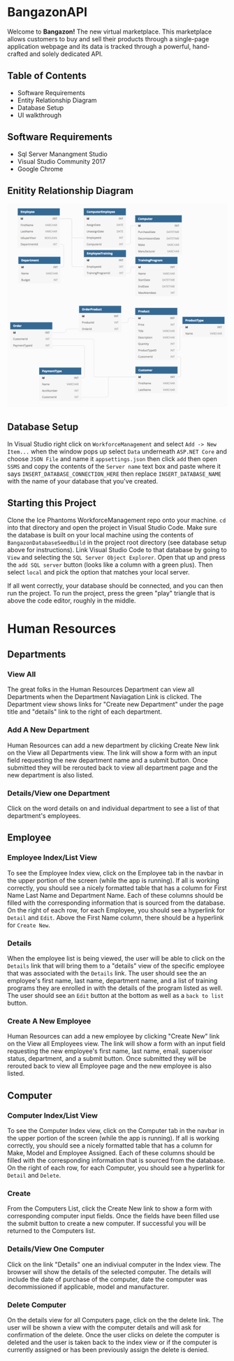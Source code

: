 # BangazonAPI
Welcome to **Bangazon!** The new virtual marketplace. This marketplace allows customers to buy and sell their products through
a single-page application webpage and its data is tracked through a powerful, hand-crafted and solely dedicated API.

## Table of Contents
- Software Requirements
- Entity Relationship Diagram
- Database Setup
- UI walkthrough

## Software Requirements
- Sql Server Manangment Studio
- Visual Studio Community 2017
- Google Chrome

## Enitity Relationship Diagram
<img src="erd.png" width="900" />

## Database Setup
In Visual Studio right click on ```WorkforceManagement``` and select ```Add -> New Item...```
when the window pops up select ```Data``` underneath ```ASP.NET Core``` and choose ```JSON File``` and name it ```appsettings.json``` then click ```add```
then open ```SSMS``` and copy the contents of the ```Server name``` text box and paste where it says ```INSERT_DATABASE_CONNECTION_HERE```
then replace ```INSERT_DATABASE_NAME``` with the name of your database that you've created. 

## Starting this Project

Clone the Ice Phantoms WorkforceManagement repo onto your machine. ```cd``` into that directory and open the project in Visual Studio Code.
Make sure the database is built on your local machine using the contents of ```BangazonDatabaseSeedBuild``` in the project root directory (see database setup above for instructions).
Link Visual Studio Code to that database by going to ```View``` and selecting the ```SQL Server Object Explorer```. Open that up and press the ```add SQL server``` button (looks like a column with a green plus). Then select ```local``` and pick the option that matches your local server.

If all went correctly, your database should be connected, and you can then run the project.
To run the project, press the green "play" triangle that is above the code editor, roughly in the middle.

# Human Resources

## Departments

### View All
The great folks in the Human Resources Department can view all Departments when the Department Naviagation Link is clicked. The Department view shows links for "Create new Department" under the page title and "details" link to the right of each department.

### Add A New Department
Human Resources can add a new department by clicking Create New link on the View all Departments view. The link will show a form with an input field requesting the new department name and a submit button. Once submitted they will be rerouted back to view all department page and the new department is also listed.

### Details/View one Department
Click on the word details on and individual department to see a list of that department's employees.

## Employee 

### Employee Index/List View
To see the Employee Index view, click on the Employee tab in the navbar in the upper portion of the screen (while the app is running). If all is working correctly, you should see a nicely formatted table that has a column for First Name Last Name and Department Name. Each of these columns should be filled with the corresponding information that is sourced from the database. On the right of each row, for each Employee, you should see a hyperlink for ```Detail``` and ```Edit```. Above the First Name column, there should be a hyperlink for ```Create New```. 

### Details
When the employee list is being viewed, the user will be able to click on the ```Details``` link that will bring them to a "details" view of the specific employee that was associated with the ```Details``` link. The user should see the an employee's first name, last name, department name, and a list of training programs they are enrolled in with the details of the program listed as well. The user should see an ```Edit``` button at the bottom as well as a ```back to list``` button. 

### Create A New Employee
Human Resources can add a new employee by clicking "Create New" link on the View all Employees view. The link will show a form with an input field requesting the new employee's first name, last name, email, supervisor status, department, and a submit button. Once submitted they will be rerouted back to view all Employee page and the new employee is also listed.

## Computer

### Computer Index/List View
To see the Computer Index view, click on the Computer tab in the navbar in the upper portion of the screen (while the app is running). If all is working correctly, you should see a nicely formatted table that has a column for Make, Model and Employee Assigned. Each of these columns should be filled with the corresponding information that is sourced from the database. On the right of each row, for each Computer, you should see a hyperlink for ```Detail``` and ```Delete```.  

### Create
From the Computers List, click the Create New link to show a form with corresponding computer input fields.  Once the fields have been filled use the submit button to create a new computer.  If successful you will be returned to the Computers list.

### Details/View One Computer
Click on the link "Details" one an indiviual computer in the Index view. The browser will show the details of the selected computer. The details will include the date of purchase of the computer, date the computer was decommissioned if applicable, model and manufacturer.

### Delete Computer
On the details view for all Computers page, click on the the delete link. The user will be shown a view with the computer details and will ask for confirmation of the delete. Once the user clicks on delete the computer is deleted and the user is taken back to the index view or if the computer is currently assigned or has been previously assign the delete is denied.

